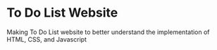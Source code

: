 # To Do List Website
Making To Do List website to better understand the implementation of HTML, CSS, and Javascript 